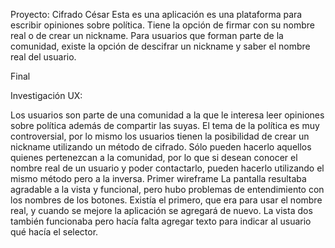  

Proyecto: Cifrado César
Esta es una aplicación es una plataforma para escribir opiniones sobre política. Tiene la opción de firmar con su nombre real o de crear un nickname. Para usuarios que forman parte de la comunidad, existe la opción de descifrar un nickname y saber el nombre real del usuario. 


Final



Investigación UX: 


Los usuarios son parte de una comunidad a la que le interesa leer opiniones sobre política además de compartir las suyas.
El tema de la política es muy controversial, por lo mismo los usuarios tienen la posibilidad de crear un nickname utilizando un método de cifrado. Sólo pueden hacerlo aquellos quienes pertenezcan a la comunidad, por lo que si desean conocer el nombre real de un usuario y poder contactarlo, pueden hacerlo utilizando el mismo método pero a la inversa.
 Primer wireframe
La pantalla resultaba agradable a la vista y funcional, pero hubo problemas de entendimiento con los nombres de los botones. Existía el primero, que era para usar el nombre real, y cuando se mejore la aplicación se agregará de nuevo. 
La vista dos también funcionaba pero hacía falta agregar texto para indicar al usuario qué hacía el selector. 






